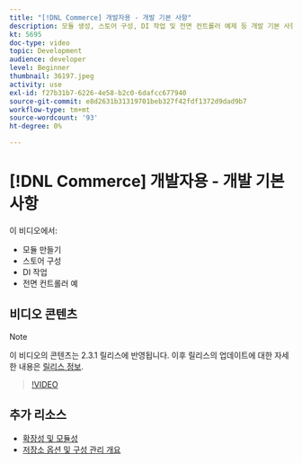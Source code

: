 ```yaml
---
title: "[!DNL Commerce] 개발자용 - 개발 기본 사항"
description: 모듈 생성, 스토어 구성, DI 작업 및 전면 컨트롤러 예제 등 개발 기본 사항에 대해 알아봅니다.
kt: 5695
doc-type: video
topic: Development
audience: developer
level: Beginner
thumbnail: 36197.jpeg
activity: use
exl-id: f27b31b7-6226-4e58-b2c0-6dafcc677940
source-git-commit: e8d2631b31319701beb327f42fdf1372d9dad9b7
workflow-type: tm+mt
source-wordcount: '93'
ht-degree: 0%

---
```


# [!DNL Commerce] 개발자용 - 개발 기본 사항

이 비디오에서:

- 모듈 만들기
- 스토어 구성
- DI 작업
- 전면 컨트롤러 예

## 비디오 콘텐츠

>[!NOTE]
>
>이 비디오의 콘텐츠는 2.3.1 릴리스에 반영됩니다. 이후 릴리스의 업데이트에 대한 자세한 내용은 [릴리스 정보](https://experienceleague.adobe.com/docs/commerce-operations/release/notes/overview.html).

>[!VIDEO](https://video.tv.adobe.com/v/36197?quality=12&learn=on)

## 추가 리소스

- [확장성 및 모듈성](https://developer.adobe.com/commerce/php/architecture/modules/)
- [저장소 옵션 및 구성 관리 개요](https://experienceleague.adobe.com/docs/commerce-cloud-service/user-guide/configure-store/overview.html)
